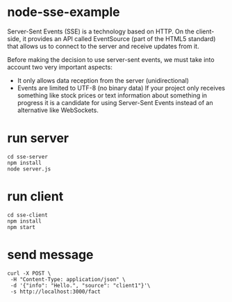 # node-sse-example

Server-Sent Events (SSE) is a technology based on HTTP. On the client-side, it provides an API called EventSource (part of the HTML5 standard) that allows us to connect to the server and receive updates from it.

Before making the decision to use server-sent events, we must take into account two very important aspects:

- It only allows data reception from the server (unidirectional)
- Events are limited to UTF-8 (no binary data)
If your project only receives something like stock prices or text information about something in progress it is a candidate for using Server-Sent Events instead of an alternative like WebSockets.


# run server
```shell
cd sse-server
npm install
node server.js
```

# run client
```shell
cd sse-client
npm install
npm start
```

# send message
```curl
curl -X POST \
 -H "Content-Type: application/json" \
 -d '{"info": "Hello.", "source": "client1"}'\
 -s http://localhost:3000/fact
```
